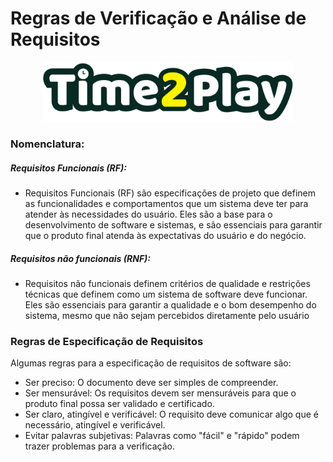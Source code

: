 # Regras de Verificação e Análise de Requisitos
<div align="center">
  <img src="../frontend/src/assets/logo-README.png" width="400" />
</div>

### Nomenclatura:

##### Requisitos Funcionais (RF):
- Requisitos Funcionais (RF) são especificações de projeto que definem as funcionalidades e comportamentos que um sistema deve ter para atender às necessidades do usuário. Eles são a base para o desenvolvimento de software e sistemas, e são essenciais para garantir que o produto final atenda às expectativas do usuário e do negócio. 

##### Requisitos não funcionais (RNF):
- Requisitos não funcionais definem critérios de qualidade e restrições técnicas que definem como um sistema de software deve funcionar. Eles são essenciais para garantir a qualidade e o bom desempenho do sistema, mesmo que não sejam percebidos diretamente pelo usuário

### Regras de Especificação de Requisitos
Algumas regras para a especificação de requisitos de software são:
- Ser preciso: O documento deve ser simples de compreender. 
- Ser mensurável: Os requisitos devem ser mensuráveis para que o produto final possa ser validado e certificado. 
- Ser claro, atingível e verificável: O requisito deve comunicar algo que é necessário, atingível e verificável. 
- Evitar palavras subjetivas: Palavras como "fácil" e "rápido" podem trazer problemas para a verificação.